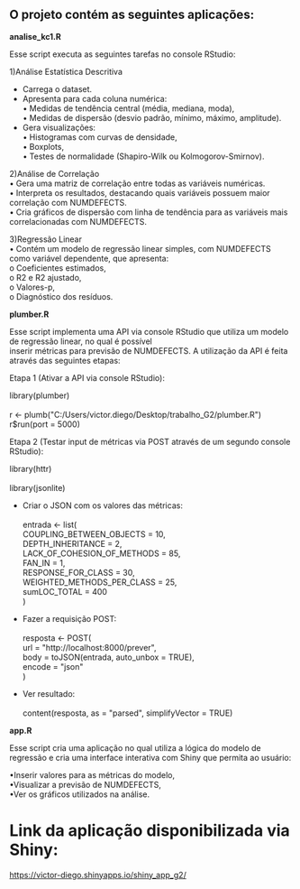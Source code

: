 ## O projeto contém as seguintes aplicações:

**analise_kc1.R**

Esse script executa as seguintes tarefas no console RStudio:

1)Análise Estatística Descritiva  
* Carrega o dataset.  
* Apresenta para cada coluna numérica:  
     • Medidas de tendência central (média, mediana, moda),  
     • Medidas de dispersão (desvio padrão, mínimo, máximo, amplitude).  
* Gera visualizações:  
     • Histogramas com curvas de densidade,  
     • Boxplots,  
     • Testes de normalidade (Shapiro-Wilk ou Kolmogorov-Smirnov).  

2)Análise de Correlação  
• Gera uma matriz de correlação entre todas as variáveis numéricas.  
• Interpreta os resultados, destacando quais variáveis possuem maior correlação com NUMDEFECTS.  
• Cria gráficos de dispersão com linha de tendência para as variáveis mais correlacionadas com NUMDEFECTS.  

3)Regressão Linear  
• Contém um modelo de regressão linear simples, com NUMDEFECTS como variável dependente, que apresenta:  
    o Coeficientes estimados,  
    o R2 e R2 ajustado,  
    o Valores-p,  
    o Diagnóstico dos resíduos.  

**plumber.R**

Esse script implementa uma API via console RStudio que utiliza um modelo de regressão linear, no qual é possível  
inserir métricas para previsão de NUMDEFECTS. A utilização da API é feita através das seguintes etapas:

Etapa 1 (Ativar a API via console RStudio):<br>  

library(plumber)<br>  
r <- plumb("C:/Users/victor.diego/Desktop/trabalho_G2/plumber.R")  
r$run(port = 5000)  

Etapa 2 (Testar input de métricas via POST através de um segundo console RStudio):  

library(httr)<br>  
library(jsonlite)  

- Criar o JSON com os valores das métricas:<br>  
entrada <- list(  
    COUPLING_BETWEEN_OBJECTS = 10,  
    DEPTH_INHERITANCE = 2,  
    LACK_OF_COHESION_OF_METHODS = 85,  
    FAN_IN = 1,  
    RESPONSE_FOR_CLASS = 30,  
    WEIGHTED_METHODS_PER_CLASS = 25,  
    sumLOC_TOTAL = 400  
)  

- Fazer a requisição POST:<br>  
resposta <- POST(  
    url = "http://localhost:8000/prever",  
    body = toJSON(entrada, auto_unbox = TRUE),  
    encode = "json"  
)  

- Ver resultado:<br>  
content(resposta, as = "parsed", simplifyVector = TRUE)  

**app.R**

Esse script cria uma aplicação no qual utiliza a lógica do modelo de regressão e cria uma interface interativa com Shiny que permita ao usuário:  

•Inserir valores para as métricas do modelo,  
•Visualizar a previsão de NUMDEFECTS,  
•Ver os gráficos utilizados na análise.  

# Link da aplicação disponibilizada via Shiny:  
https://victor-diego.shinyapps.io/shiny_app_g2/
